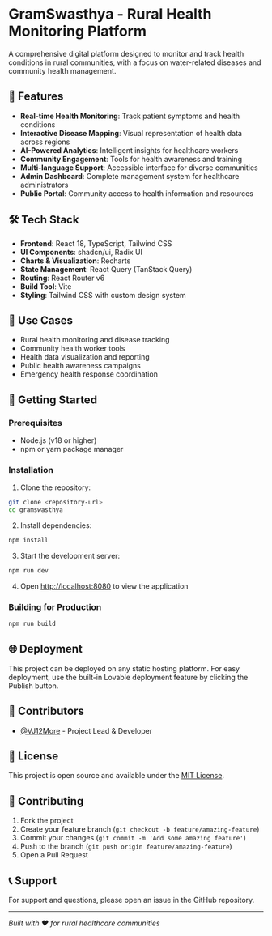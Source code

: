 # GramSwasthya - Rural Health Monitoring Platform

A comprehensive digital platform designed to monitor and track health conditions in rural communities, with a focus on water-related diseases and community health management.

## 🚀 Features

- **Real-time Health Monitoring**: Track patient symptoms and health conditions
- **Interactive Disease Mapping**: Visual representation of health data across regions  
- **AI-Powered Analytics**: Intelligent insights for healthcare workers
- **Community Engagement**: Tools for health awareness and training
- **Multi-language Support**: Accessible interface for diverse communities
- **Admin Dashboard**: Complete management system for healthcare administrators
- **Public Portal**: Community access to health information and resources

## 🛠️ Tech Stack

- **Frontend**: React 18, TypeScript, Tailwind CSS
- **UI Components**: shadcn/ui, Radix UI
- **Charts & Visualization**: Recharts
- **State Management**: React Query (TanStack Query)
- **Routing**: React Router v6
- **Build Tool**: Vite
- **Styling**: Tailwind CSS with custom design system

## 🏥 Use Cases

- Rural health monitoring and disease tracking
- Community health worker tools
- Health data visualization and reporting
- Public health awareness campaigns
- Emergency health response coordination

## 🚀 Getting Started

### Prerequisites

- Node.js (v18 or higher)
- npm or yarn package manager

### Installation

1. Clone the repository:
```bash
git clone <repository-url>
cd gramswasthya
```

2. Install dependencies:
```bash
npm install
```

3. Start the development server:
```bash
npm run dev
```

4. Open [http://localhost:8080](http://localhost:8080) to view the application

### Building for Production

```bash
npm run build
```

## 🌐 Deployment

This project can be deployed on any static hosting platform. For easy deployment, use the built-in Lovable deployment feature by clicking the Publish button.

## 👥 Contributors

- [@VJ12More](https://github.com/VJ12More) - Project Lead & Developer

## 📄 License

This project is open source and available under the [MIT License](LICENSE).

## 🤝 Contributing

1. Fork the project
2. Create your feature branch (`git checkout -b feature/amazing-feature`)
3. Commit your changes (`git commit -m 'Add some amazing feature'`)
4. Push to the branch (`git push origin feature/amazing-feature`)
5. Open a Pull Request

## 📞 Support

For support and questions, please open an issue in the GitHub repository.

---

*Built with ❤️ for rural healthcare communities*
